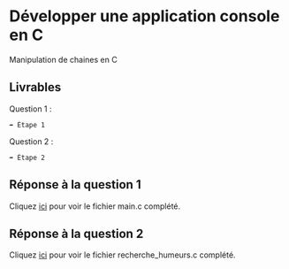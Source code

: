 # Développer une application console en C

Manipulation de chaines en C

## Livrables

Question 1 :

```
➡️ Étape 1
```

Question 2 :

```
➡️ Étape 2
```

## Réponse à la question 1

Cliquez [ici](https://github.com/snir-2024/anthonin.boisot/blob/main/Developper_une_application_console_C/Manipulation_chaines_C/main.c) pour voir le fichier main.c complété.

## Réponse à la question 2

Cliquez [ici](https://github.com/snir-2024/anthonin.boisot/blob/main/Developper_une_application_console_C/Manipulation_chaines_C/recherche_humeurs.c) pour voir le fichier recherche_humeurs.c complété.
